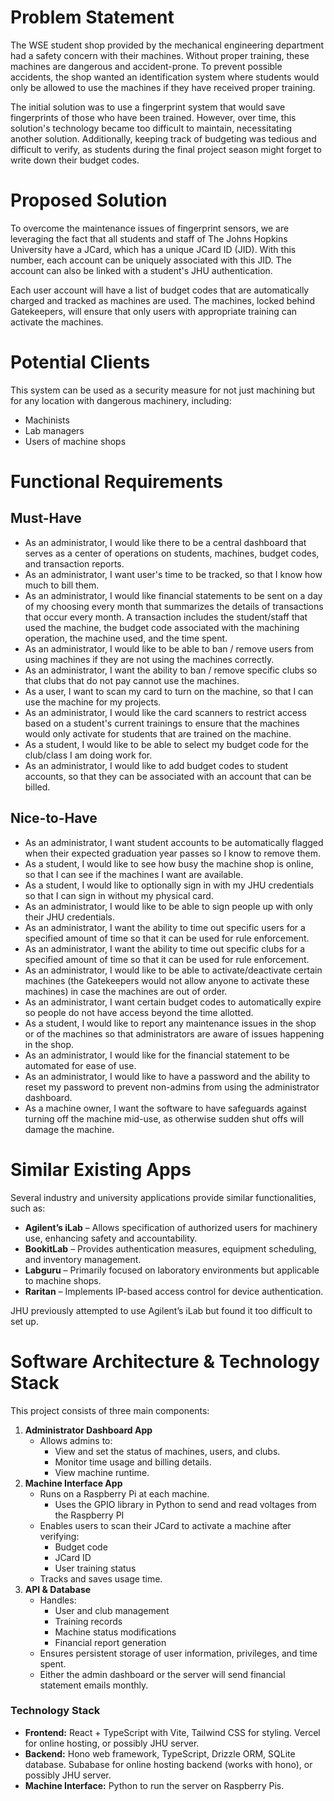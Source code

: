 # Problem Statement

The WSE student shop provided by the mechanical engineering department had a safety concern with their machines. Without proper training, these machines are dangerous and accident-prone. To prevent possible accidents, the shop wanted an identification system where students would only be allowed to use the machines if they have received proper training. 

The initial solution was to use a fingerprint system that would save fingerprints of those who have been trained. However, over time, this solution's technology became too difficult to maintain, necessitating another solution. Additionally, keeping track of budgeting was tedious and difficult to verify, as students during the final project season might forget to write down their budget codes.

# Proposed Solution

To overcome the maintenance issues of fingerprint sensors, we are leveraging the fact that all students and staff of The Johns Hopkins University have a JCard, which has a unique JCard ID (JID). With this number, each account can be uniquely associated with this JID. The account can also be linked with a student's JHU authentication.

Each user account will have a list of budget codes that are automatically charged and tracked as machines are used. The machines, locked behind Gatekeepers, will ensure that only users with appropriate training can activate the machines.

# Potential Clients

This system can be used as a security measure for not just machining but for any location with dangerous machinery, including:
- Machinists
- Lab managers
- Users of machine shops

# Functional Requirements

## Must-Have
- As an administrator, I would like there to be a central dashboard that serves as a center of operations on students, machines, budget codes, and transaction reports.
- As an administrator, I want user's time to be tracked, so that I know how much to bill them.
- As an administrator, I would like financial statements to be sent on a day of my choosing every month that summarizes the details of transactions that occur every month. A transaction includes the student/staff that used the machine, the budget code associated with the machining operation, the machine used, and the time spent.
- As an administrator, I would like to be able to ban / remove users from using machines if they are not using the machines correctly.
- As an administrator, I want the ability to ban / remove specific clubs so that clubs that do not pay cannot use the machines.
- As a user, I want to scan my card to turn on the machine, so that I can use the machine for my projects.
- As an administrator, I would like the card scanners to restrict access based on a student's current trainings to ensure that the machines would only activate for students that are trained on the machine.
- As a student, I would like to be able to select my budget code for the club/class I am doing work for.
- As an administrator, I would like to add budget codes to student accounts, so that they can be associated with an account that can be billed.

## Nice-to-Have
- As an administrator, I want student accounts to be automatically flagged when their expected graduation year passes so I know to remove them.
- As a student, I would like to see how busy the machine shop is online, so that I can see if the machines I want are available.
- As a student, I would like to optionally sign in with my JHU credentials so that I can sign in without my physical card.
- As an administrator, I would like to be able to sign people up with only their JHU credentials.
- As an administrator, I want the ability to time out specific users for a specified amount of time so that it can be used for rule enforcement.
- As an administrator, I want the ability to time out specific clubs for a specified amount of time so that it can be used for rule enforcement.
- As an administrator, I would like to be able to activate/deactivate certain machines (the Gatekeepers would not allow anyone to activate these machines) in case the machines are out of order.
- As an administrator, I want certain budget codes to automatically expire so people do not have access beyond the time allotted.
- As a student, I would like to report any maintenance issues in the shop or of the machines so that administrators are aware of issues happening in the shop.
- As an administrator, I would like for the financial statement to be automated for ease of use.
- As an administrator, I would like to have a password and the ability to reset my password to prevent non-admins from using the administrator dashboard.
- As a machine owner, I want the software to have safeguards against turning off the machine mid-use, as otherwise sudden shut offs will damage the machine.

# Similar Existing Apps

Several industry and university applications provide similar functionalities, such as:
- **Agilent’s iLab** – Allows specification of authorized users for machinery use, enhancing safety and accountability.
- **BookitLab** – Provides authentication measures, equipment scheduling, and inventory management.
- **Labguru** – Primarily focused on laboratory environments but applicable to machine shops.
- **Raritan** – Implements IP-based access control for device authentication.

JHU previously attempted to use Agilent’s iLab but found it too difficult to set up.

# Software Architecture & Technology Stack

This project consists of three main components:
1. **Administrator Dashboard App**
   - Allows admins to:
     - View and set the status of machines, users, and clubs.
     - Monitor time usage and billing details.
     - View machine runtime.
2. **Machine Interface App**
   - Runs on a Raspberry Pi at each machine.
      - Uses the GPIO library in Python to send and read voltages from the Raspberry PI
   - Enables users to scan their JCard to activate a machine after verifying:
     - Budget code
     - JCard ID
     - User training status
   - Tracks and saves usage time.
3. **API & Database**
   - Handles:
     - User and club management
     - Training records
     - Machine status modifications
     - Financial report generation
   - Ensures persistent storage of user information, privileges, and time spent.
   - Either the admin dashboard or the server will send financial statement emails monthly.

### Technology Stack
- **Frontend:** React + TypeScript with Vite, Tailwind CSS for styling. Vercel for online hosting, or possibly JHU server.
- **Backend:** Hono web framework, TypeScript, Drizzle ORM, SQLite database. Subabase for online hosting backend (works with hono), or possibly JHU server.
- **Machine Interface:** Python to run the server on Raspberry Pis.
